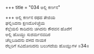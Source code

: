 +++
title = "034 ಅಲ್ಲಿ ಕರ್ಣನ"

+++
ಅಲ್ಲಿ ಕರ್ಣನ ರಥದ ತೇಜಿಯ  
ಘಲ್ಲಿಸಿದನಾ ಕ್ಷಣದೊಳಿಚ್ಚೆಯ  
ಕೆಲ್ಲೆಯಲಿ ಕಾದಿದನು ಚಿಗಿದನು ಕೌರವನ ಹೊರೆಗೆ  
ಅಲ್ಲಿ ಹೊಯ್ದು ಸುಶರ್ಮನವದಿರ  
ಚೆಲ್ಲಬಡಿದನು ದಳದ ನಾಯಕ  
ರೆಲ್ಲರಿಗೆ ಸವಿದೋರಿದನು ಬಲುಗದೆಯ ಹೊಯ್ಲುಗಳ      ॥34॥